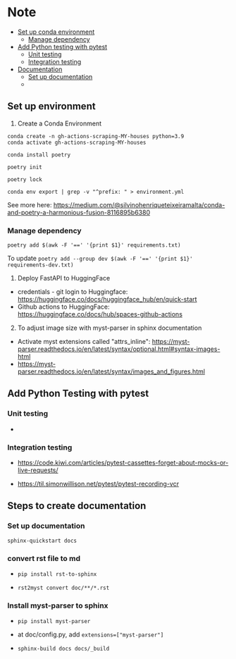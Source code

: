 # Note

- [Set up conda environment](#set-up-environment)
  - [Manage dependency](#manage-dependency)
- [Add Python testing with pytest](#add-python-testing-with-pytest)
  - [Unit testing](#unit-testing)
  - [Integration testing](#integration-testing)
- [Documentation](#steps-to-create-documentation)
  - [Set up documentation](#set-up-documentation)
  - 

## Set up environment

1. Create a Conda Environment

```
conda create -n gh-actions-scraping-MY-houses python=3.9
conda activate gh-actions-scraping-MY-houses
```

`conda install poetry`

`poetry init`

`poetry lock`

`conda env export | grep -v "^prefix: " > environment.yml`

See more here: https://medium.com/@silvinohenriqueteixeiramalta/conda-and-poetry-a-harmonious-fusion-8116895b6380


### Manage dependency

`poetry add $(awk -F '==' '{print $1}' requirements.txt)`

To update 
`poetry add --group dev $(awk -F '==' '{print $1}' requirements-dev.txt)`

1. Deploy FastAPI to HuggingFace
- credentials - git login to Huggingface: https://huggingface.co/docs/huggingface_hub/en/quick-start
- Github actions to HuggingFace: https://huggingface.co/docs/hub/spaces-github-actions

2. To adjust image size with myst-parser in sphinx documentation
- Activate myst extensions called "attrs_inline": https://myst-parser.readthedocs.io/en/latest/syntax/optional.html#syntax-images-html
- https://myst-parser.readthedocs.io/en/latest/syntax/images_and_figures.html

## Add Python Testing with pytest

### Unit testing
- 

### Integration testing
- https://code.kiwi.com/articles/pytest-cassettes-forget-about-mocks-or-live-requests/

- https://til.simonwillison.net/pytest/pytest-recording-vcr


## Steps to create documentation
### Set up documentation
`sphinx-quickstart docs`

### convert rst file to md
- `pip install rst-to-sphinx`

- `rst2myst convert doc/**/*.rst`

### Install myst-parser to sphinx
- `pip install myst-parser`
- at doc/config.py, add `extensions=["myst-parser"]`

- `sphinx-build docs docs/_build`

